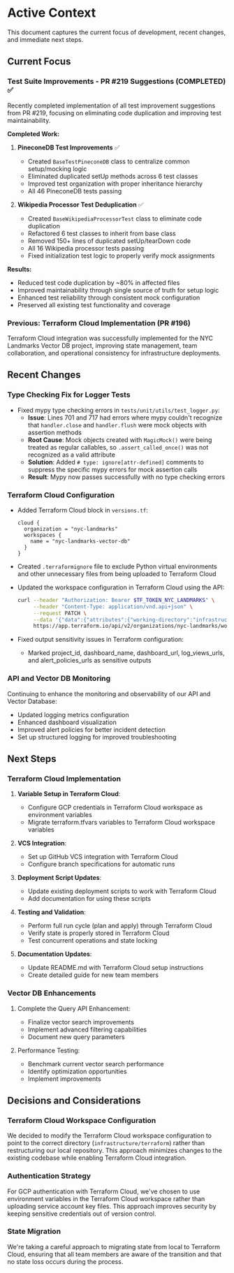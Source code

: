 # Active Context

This document captures the current focus of development, recent changes, and immediate next steps.

## Current Focus

### Test Suite Improvements - PR #219 Suggestions (COMPLETED) ✅

Recently completed implementation of all test improvement suggestions from PR #219, focusing on eliminating code duplication and improving test maintainability.

**Completed Work:**

1. **PineconeDB Test Improvements** ✅

   - Created `BaseTestPineconeDB` class to centralize common setup/mocking logic
   - Eliminated duplicated setUp methods across 6 test classes
   - Improved test organization with proper inheritance hierarchy
   - All 46 PineconeDB tests passing

1. **Wikipedia Processor Test Deduplication** ✅

   - Created `BaseWikipediaProcessorTest` class to eliminate code duplication
   - Refactored 6 test classes to inherit from base class
   - Removed 150+ lines of duplicated setUp/tearDown code
   - All 16 Wikipedia processor tests passing
   - Fixed initialization test logic to properly verify mock assignments

**Results:**

- Reduced test code duplication by ~80% in affected files
- Improved maintainability through single source of truth for setup logic
- Enhanced test reliability through consistent mock configuration
- Preserved all existing test functionality and coverage

### Previous: Terraform Cloud Implementation (PR #196)

Terraform Cloud integration was successfully implemented for the NYC Landmarks Vector DB project, improving state management, team collaboration, and operational consistency for infrastructure deployments.

## Recent Changes

### Type Checking Fix for Logger Tests

- Fixed mypy type checking errors in `tests/unit/utils/test_logger.py`:
  - **Issue**: Lines 701 and 717 had errors where mypy couldn't recognize that `handler.close` and `handler.flush` were mock objects with assertion methods
  - **Root Cause**: Mock objects created with `MagicMock()` were being treated as regular callables, so `.assert_called_once()` was not recognized as a valid attribute
  - **Solution**: Added `# type: ignore[attr-defined]` comments to suppress the specific mypy errors for mock assertion calls
  - **Result**: Mypy now passes successfully with no type checking errors

### Terraform Cloud Configuration

- Added Terraform Cloud block in `versions.tf`:

  ```hcl
  cloud {
    organization = "nyc-landmarks"
    workspaces {
      name = "nyc-landmarks-vector-db"
    }
  }
  ```

- Created `.terraformignore` file to exclude Python virtual environments and other unnecessary files from being uploaded to Terraform Cloud

- Updated the workspace configuration in Terraform Cloud using the API:

  ```bash
  curl --header "Authorization: Bearer $TF_TOKEN_NYC_LANDMARKS" \
       --header "Content-Type: application/vnd.api+json" \
       --request PATCH \
       --data '{"data":{"attributes":{"working-directory":"infrastructure/terraform"},"type":"workspaces"}}' \
       https://app.terraform.io/api/v2/organizations/nyc-landmarks/workspaces/nyc-landmarks-vector-db
  ```

- Fixed output sensitivity issues in Terraform configuration:

  - Marked project_id, dashboard_name, dashboard_url, log_views_urls, and alert_policies_urls as sensitive outputs

### API and Vector DB Monitoring

Continuing to enhance the monitoring and observability of our API and Vector Database:

- Updated logging metrics configuration
- Enhanced dashboard visualization
- Improved alert policies for better incident detection
- Set up structured logging for improved troubleshooting

## Next Steps

### Terraform Cloud Implementation

1. **Variable Setup in Terraform Cloud**:

   - Configure GCP credentials in Terraform Cloud workspace as environment variables
   - Migrate terraform.tfvars variables to Terraform Cloud workspace variables

1. **VCS Integration**:

   - Set up GitHub VCS integration with Terraform Cloud
   - Configure branch specifications for automatic runs

1. **Deployment Script Updates**:

   - Update existing deployment scripts to work with Terraform Cloud
   - Add documentation for using these scripts

1. **Testing and Validation**:

   - Perform full run cycle (plan and apply) through Terraform Cloud
   - Verify state is properly stored in Terraform Cloud
   - Test concurrent operations and state locking

1. **Documentation Updates**:

   - Update README.md with Terraform Cloud setup instructions
   - Create detailed guide for new team members

### Vector DB Enhancements

1. Complete the Query API Enhancement:

   - Finalize vector search improvements
   - Implement advanced filtering capabilities
   - Document new query parameters

1. Performance Testing:

   - Benchmark current vector search performance
   - Identify optimization opportunities
   - Implement improvements

## Decisions and Considerations

### Terraform Cloud Workspace Configuration

We decided to modify the Terraform Cloud workspace configuration to point to the correct directory (`infrastructure/terraform`) rather than restructuring our local repository. This approach minimizes changes to the existing codebase while enabling Terraform Cloud integration.

### Authentication Strategy

For GCP authentication with Terraform Cloud, we've chosen to use environment variables in the Terraform Cloud workspace rather than uploading service account key files. This approach improves security by keeping sensitive credentials out of version control.

### State Migration

We're taking a careful approach to migrating state from local to Terraform Cloud, ensuring that all team members are aware of the transition and that no state loss occurs during the process.
